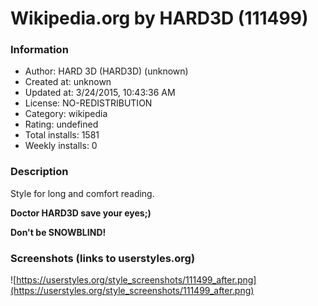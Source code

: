 # Wikipedia.org by HARD3D (111499)

### Information
- Author: HARD 3D (HARD3D) (unknown)
- Created at: unknown
- Updated at: 3/24/2015, 10:43:36 AM
- License: NO-REDISTRIBUTION
- Category: wikipedia
- Rating: undefined
- Total installs: 1581
- Weekly installs: 0


### Description
Style for long and comfort reading.

<b>Doctor HARD3D save your eyes;)</b>

<b>Don't be SNOWBLIND!</b>


### Screenshots (links to userstyles.org)
![https://userstyles.org/style_screenshots/111499_after.png](https://userstyles.org/style_screenshots/111499_after.png)


